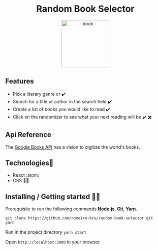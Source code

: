 <h1 align="center">Random Book Selector</h1>

<p  align="center">
  <img  src="https://media.giphy.com/media/3o7btW1Js39uJ23LAA/giphy.gif"  height="150" alt="book">
</p>

## Features
* Pick a literary genre or ✔️
* Search for a title or author in the search field  ✔️
* Create a list of books you would like to read ✔️
* Click on the randomizer to see what your next reading will be ✔️ ✖️ 

## Api Reference
The [Google Books API](https://developers.google.com/books/docs/overview) has a vision to digitize the world's books.

## Technologies:mag_right:
* React :atom:
* CSS :nail_care::sparkles:

## Installing / Getting started 👨‍🏭

Prerequisite to run the following commands <strong>[Node.js](https://nodejs.org/en/download/)</strong>, 
                           <strong>[Git](https://git-scm.com/downloads)</strong>, 
                           <strong>[Yarn](https://yarnpkg.com/)</strong>.
<br>
```
git clone https://github.com/romeiro-bru/random-book-selector.git
yarn
```

Run in the project directory ```yarn start```

Open ```http://localhost:3000``` in your browser

